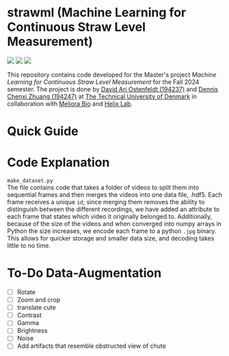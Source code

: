 # strawml (Machine Learning for Continuous Straw Level Measurement)

[<img src="https://img.shields.io/badge/PyTorch-%23EE4C2C.svg?style=for-the-badge&logo=PyTorch&logoColor=white">]()
[<img src="https://img.shields.io/badge/Weights_&_Biases-FFBE00?style=for-the-badge&logo=WeightsAndBiases&logoColor=white">]()
[<img src="https://img.shields.io/badge/Python-FFD43B?style=for-the-badge&logo=python&logoColor=blue">]()

This repository contains code developed for the Master's project _Machine Learning for Continuous Straw Level Measurement_ for the Fall 2024 semester. The project is done by [David Ari Ostenfeldt (194237)](https://www.linkedin.com/in/david-ostenfeldt/) and [Dennis Chenxi Zhuang (194247)](https://www.linkedin.com/in/dennis-chenxi-zhuang/) at [The Technical University of Denmark](https://www.dtu.dk/) in collaboration with [Meliora Bio](https://meliora-bio.com/) and [Helix Lab](https://helixlab.dk/).
# Quick Guide


# Code Explanation
`make_dataset.py`   
The file contains code that takes a folder of videos to split them into sequential frames and then merges the videos into one data file, .hdf5. Each frame receives a unique `id`; since merging them removes the ability to distinguish between the different recordings, we have added an attribute to each frame that states which video it originally belonged to. Additionally, because of the size of the videos and when converged into numpy arrays in Python the size increases, we encode each frame to a python `.jpg` binary. This allows for quicker storage and smaller data size, and decoding takes little to no time.


# To-Do Data-Augmentation
- [ ] Rotate
- [ ] Zoom and crop
- [ ] translate cute
- [ ] Contrast
- [ ] Gamma
- [ ] Brightness
- [ ] Noise
- [ ] Add artifacts that resemble obstructed view of chute
